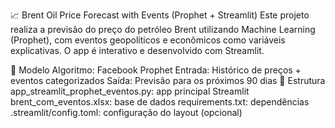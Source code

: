 📈 Brent Oil Price Forecast with Events (Prophet + Streamlit)
Este projeto realiza a previsão do preço do petróleo Brent utilizando Machine Learning (Prophet), com eventos geopolíticos e econômicos como variáveis explicativas. O app é interativo e desenvolvido com Streamlit.

🧠 Modelo
Algoritmo: Facebook Prophet
Entrada: Histórico de preços + eventos categorizados
Saída: Previsão para os próximos 90 dias
📂 Estrutura
app_streamlit_prophet_eventos.py: app principal Streamlit
brent_com_eventos.xlsx: base de dados
requirements.txt: dependências
.streamlit/config.toml: configuração do layout (opcional)
